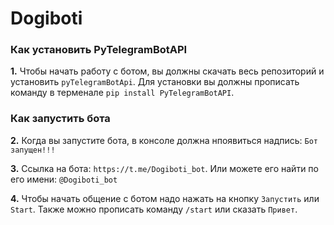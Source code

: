# Dogiboti

### Как установить PyTelegramBotAPI

**1.** Чтобы начать работу с ботом, вы должны скачать весь репозиторий и установить `pyTelegramBotApi`. Для установки вы должны прописать команду в терменале `pip install PyTelegramBotAPI`.
 
### Как запустить бота

**2.** Когда вы запустите бота, в консоле должна нпоявиться надпись: `Бот запущен!!!` 

**3.** Ссылка на бота: `https://t.me/Dogiboti_bot`. Или можете его найти по его имени: `@Dogiboti_bot`

**4.** Чтобы начать общение с ботом надо нажать на кнопку `Запустить` или `Start`. Также можно прописать команду `/start` или сказать `Привет`.

